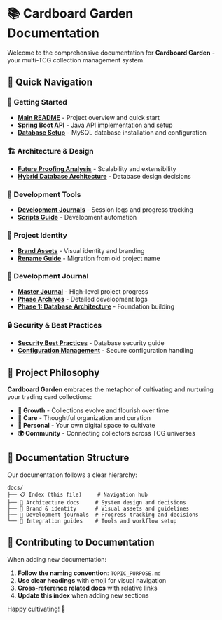 # 📚 Cardboard Garden Documentation

Welcome to the comprehensive documentation for **Cardboard Garden** - your multi-TCG collection management system.

## 🎯 **Quick Navigation**

### **🚀 Getting Started**
- [**Main README**](../README.md) - Project overview and quick start
- [**Spring Boot API**](../api-java/README.md) - Java API implementation and setup
- [**Database Setup**](../sql/GETTING_STARTED.md) - MySQL database installation and configuration

### **🏗️ Architecture & Design**
- [**Future Proofing Analysis**](FUTURE_PROOFING_ANALYSIS.md) - Scalability and extensibility
- [**Hybrid Database Architecture**](../sql/HYBRID_README.md) - Database design decisions

### **🔧 Development Tools**
- [**Development Journals**](journals/README.md) - Session logs and progress tracking
- [**Scripts Guide**](../scripts/README.md) - Development automation

### **🎨 Project Identity**
- [**Brand Assets**](BRAND_ASSETS.md) - Visual identity and branding
- [**Rename Guide**](RENAME_GUIDE.md) - Migration from old project name

### **📝 Development Journal**
- [**Master Journal**](PROJECT_JOURNAL.md) - High-level project progress
- [**Phase Archives**](journals/README.md) - Detailed development logs
- [**Phase 1: Database Architecture**](journals/PHASE1_DATABASE_ARCHITECTURE.md) - Foundation building

### **🔒 Security & Best Practices**
- [**Security Best Practices**](../sql/SECURITY_BEST_PRACTICES.md) - Database security guide
- [**Configuration Management**](../config/README.md) - Secure configuration handling

## 🌱 **Project Philosophy**

**Cardboard Garden** embraces the metaphor of cultivating and nurturing your trading card collections:

- **🌱 Growth** - Collections evolve and flourish over time
- **🌿 Care** - Thoughtful organization and curation  
- **🏡 Personal** - Your own digital space to cultivate
- **🌍 Community** - Connecting collectors across TCG universes

## 📖 **Documentation Structure**

Our documentation follows a clear hierarchy:

```
docs/
├── 📋 Index (this file)     # Navigation hub
├── 📐 Architecture docs     # System design and decisions  
├── 🎨 Brand & identity      # Visual assets and guidelines
├── 📝 Development journals  # Progress tracking and decisions
└── 🔧 Integration guides    # Tools and workflow setup
```

## 🤝 **Contributing to Documentation**

When adding new documentation:

1. **Follow the naming convention**: `TOPIC_PURPOSE.md`
2. **Use clear headings** with emoji for visual navigation
3. **Cross-reference related docs** with relative links
4. **Update this index** when adding new sections

Happy cultivating! 🌻
